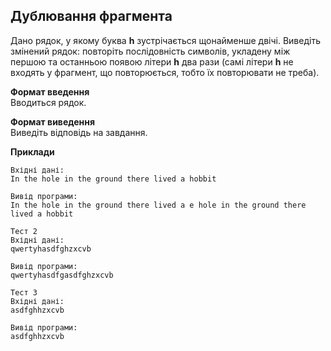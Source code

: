 ## Дублювання фрагмента
Дано рядок, у якому буква **h** зустрічається щонайменше двічі. Виведіть змінений рядок:
повторіть послідовність символів, укладену між першою та останньою появою літери **h** два рази
(самі літери **h** не входять у фрагмент, що повторюється, тобто їх повторювати не треба).

**Формат введення**  
Вводиться рядок.

**Формат виведення**  
Виведіть відповідь на завдання.

**Приклади**

```
Вхідні дані:
In the hole in the ground there lived a hobbit

Вивід програми:
In the hole in the ground there lived a e hole in the ground there lived a hobbit

Тест 2
Вхідні дані:
qwertyhasdfghzxcvb

Вивід програми:
qwertyhasdfgasdfghzxcvb

Тест 3
Вхідні дані:
asdfghhzxcvb

Вивід програми:
asdfghhzxcvb
```